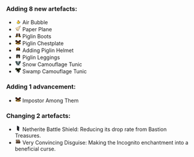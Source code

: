 ### Adding 8 new artefacts:

- <img alt="" src="https://raw.githubusercontent.com/Lipatant/LipatantsArtefacts/refs/heads/main/docs/img/item/air_bubble.png" width="16"/> Air Bubble
- <img alt="" src="https://raw.githubusercontent.com/Lipatant/LipatantsArtefacts/refs/heads/main/docs/img/item/paper_plane.png" width="16"/> Paper Plane
- <img alt="" src="https://raw.githubusercontent.com/Lipatant/LipatantsArtefacts/refs/heads/main/docs/img/item/piglin_boots.png" width="16"/> Piglin Boots
- <img alt="" src="https://raw.githubusercontent.com/Lipatant/LipatantsArtefacts/refs/heads/main/docs/img/item/piglin_chestplate.png" width="16"/> Piglin Chestplate
- <img alt="" src="https://raw.githubusercontent.com/Lipatant/LipatantsArtefacts/refs/heads/main/docs/img/item/piglin_helmet.png" width="16"/> Adding Piglin Helmet
- <img alt="" src="https://raw.githubusercontent.com/Lipatant/LipatantsArtefacts/refs/heads/main/docs/img/item/piglin_leggings.png" width="16"/> Piglin Leggings
- <img alt="" src="https://raw.githubusercontent.com/Lipatant/LipatantsArtefacts/refs/heads/main/docs/img/item/stray_chestplate.png" width="16"/> Snow Camouflage Tunic
- <img alt="" src="https://raw.githubusercontent.com/Lipatant/LipatantsArtefacts/refs/heads/main/docs/img/item/bogged_chestplate.png" width="16"/> Swamp Camouflage Tunic

### Adding 1 advancement:

- ![](docs/img/item/piglin_chestplate.png) Impostor Among Them

### Changing 2 artefacts:

- <img alt="" src="https://raw.githubusercontent.com/Lipatant/LipatantsArtefacts/refs/heads/main/docs/img/item/netherite_battle_shield.png" width="16"/> Netherite Battle Shield: Reducing its drop rate from Bastion Treasures.
- <img alt="" src="https://raw.githubusercontent.com/Lipatant/LipatantsArtefacts/refs/heads/main/docs/img/item/incognito_helmet.png" width="16"/> Very Convincing Disguise: Making the Incognito enchantment into a beneficial curse.